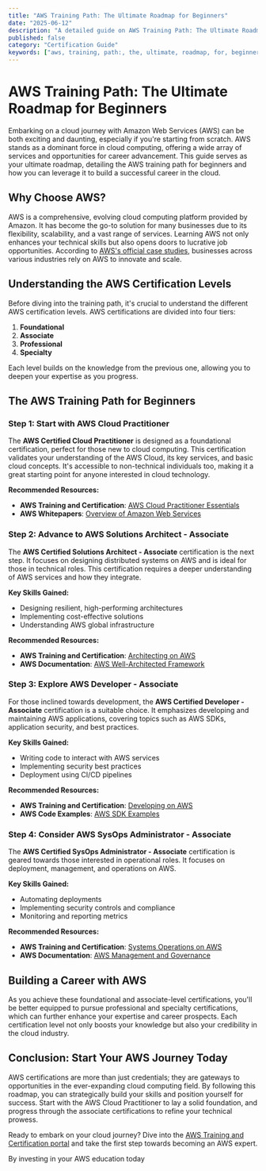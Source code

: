```yaml
---
title: "AWS Training Path: The Ultimate Roadmap for Beginners"
date: "2025-06-12"
description: "A detailed guide on AWS Training Path: The Ultimate Roadmap for Beginners"
published: false
category: "Certification Guide"
keywords: ["aws, training, path:, the, ultimate, roadmap, for, beginners"]
---
```


# AWS Training Path: The Ultimate Roadmap for Beginners

Embarking on a cloud journey with Amazon Web Services (AWS) can be both exciting and daunting, especially if you're starting from scratch. AWS stands as a dominant force in cloud computing, offering a wide array of services and opportunities for career advancement. This guide serves as your ultimate roadmap, detailing the AWS training path for beginners and how you can leverage it to build a successful career in the cloud.

## Why Choose AWS?

AWS is a comprehensive, evolving cloud computing platform provided by Amazon. It has become the go-to solution for many businesses due to its flexibility, scalability, and a vast range of services. Learning AWS not only enhances your technical skills but also opens doors to lucrative job opportunities. According to [AWS's official case studies](https://aws.amazon.com/solutions/case-studies/), businesses across various industries rely on AWS to innovate and scale.

## Understanding the AWS Certification Levels

Before diving into the training path, it's crucial to understand the different AWS certification levels. AWS certifications are divided into four tiers:

1. **Foundational**
2. **Associate**
3. **Professional**
4. **Specialty**

Each level builds on the knowledge from the previous one, allowing you to deepen your expertise as you progress.

## The AWS Training Path for Beginners

### Step 1: Start with AWS Cloud Practitioner

The **AWS Certified Cloud Practitioner** is designed as a foundational certification, perfect for those new to cloud computing. This certification validates your understanding of the AWS Cloud, its key services, and basic cloud concepts. It's accessible to non-technical individuals too, making it a great starting point for anyone interested in cloud technology.

**Recommended Resources:**

- **AWS Training and Certification**: [AWS Cloud Practitioner Essentials](https://aws.amazon.com/training/course-descriptions/cloud-practitioner-essentials/)
- **AWS Whitepapers**: [Overview of Amazon Web Services](https://docs.aws.amazon.com/whitepapers/latest/aws-overview/aws-overview.pdf)

### Step 2: Advance to AWS Solutions Architect - Associate

The **AWS Certified Solutions Architect - Associate** certification is the next step. It focuses on designing distributed systems on AWS and is ideal for those in technical roles. This certification requires a deeper understanding of AWS services and how they integrate.

**Key Skills Gained:**

- Designing resilient, high-performing architectures
- Implementing cost-effective solutions
- Understanding AWS global infrastructure

**Recommended Resources:**

- **AWS Training and Certification**: [Architecting on AWS](https://aws.amazon.com/training/classroom/architecting-on-aws/)
- **AWS Documentation**: [AWS Well-Architected Framework](https://aws.amazon.com/architecture/well-architected/)

### Step 3: Explore AWS Developer - Associate

For those inclined towards development, the **AWS Certified Developer - Associate** certification is a suitable choice. It emphasizes developing and maintaining AWS applications, covering topics such as AWS SDKs, application security, and best practices.

**Key Skills Gained:**

- Writing code to interact with AWS services
- Implementing security best practices
- Deployment using CI/CD pipelines

**Recommended Resources:**

- **AWS Training and Certification**: [Developing on AWS](https://aws.amazon.com/training/classroom/developing-on-aws/)
- **AWS Code Examples**: [AWS SDK Examples](https://aws.amazon.com/code/)

### Step 4: Consider AWS SysOps Administrator - Associate

The **AWS Certified SysOps Administrator - Associate** certification is geared towards those interested in operational roles. It focuses on deployment, management, and operations on AWS.

**Key Skills Gained:**

- Automating deployments
- Implementing security controls and compliance
- Monitoring and reporting metrics

**Recommended Resources:**

- **AWS Training and Certification**: [Systems Operations on AWS](https://aws.amazon.com/training/classroom/systems-operations-on-aws/)
- **AWS Documentation**: [AWS Management and Governance](https://aws.amazon.com/products/management-tools/)

## Building a Career with AWS

As you achieve these foundational and associate-level certifications, you'll be better equipped to pursue professional and specialty certifications, which can further enhance your expertise and career prospects. Each certification level not only boosts your knowledge but also your credibility in the cloud industry.

## Conclusion: Start Your AWS Journey Today

AWS certifications are more than just credentials; they are gateways to opportunities in the ever-expanding cloud computing field. By following this roadmap, you can strategically build your skills and position yourself for success. Start with the AWS Cloud Practitioner to lay a solid foundation, and progress through the associate certifications to refine your technical prowess.

Ready to embark on your cloud journey? Dive into the [AWS Training and Certification portal](https://aws.amazon.com/training/) and take the first step towards becoming an AWS expert.

By investing in your AWS education today
